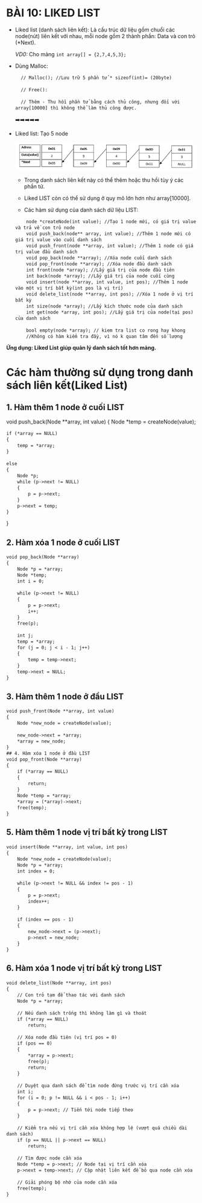 # BÀI 10: LIKED LIST

- Liked list (danh sách liên kết): Là cấu trúc dữ liệu gồm chuổi các node(nút) liên kết với nhau, mỗi node gồm 2 thành phần: Data và con trỏ (*Next).

  _VD0:_ Cho mảng `int array[] = {2,7,4,5,3};`

- Dùng Malloc:
  
        // Malloc(); //Lưu trữ 5 phần tử * sizeof(int)= (20byte)

        // Free():

        // Thêm - Thu hồi phần tử bằng cách thủ công, nhưng đối với array[10000] thì không thể làm thủ công được.

  ➡️➡️➡️➡️➡️
- Liked list: Tạo 5 node

    <img src="https://github.com/hthuan02/C_Cpp_Advance/blob/main/Bai10_Linked-List/liked_list.png" alt="Memory Layout" width="800"/>

    - Trong danh sách liên kết này có thể thêm hoặc thu hồi tùy ý các phần tử.
 
    - Liked LIST còn có thể sử dụng ở quy mô lớn hơn như array[10000].
 
    - Các hàm sử dụng của danh sách dữ liệu LIST:

    ```
        node *createNode(int value); //Tạo 1 node mới, có giá trị value và trả về con trỏ node
        void push_back(node** array, int value); //Thêm 1 node mới có giá trị value vào cuối danh sách 
        void push_front(node **array, int value); //Thêm 1 node có giá trị value đầu danh sách
        void pop_back(node **array); //Xóa node cuối danh sách 
        void pop_front(node **array); //Xóa node đầu danh sách 
        int front(node *array); //Lấy giá trị của node đầu tiên
        int back(node *array); //Lấy giá trị của node cuối cùng
        void insert(node **array, int value, int pos); //Thêm 1 node vào một vị trí bất kỳ(int pos là vị trí)
        void delete_list(node **array, int pos); //Xóa 1 node ở vị trí bất kỳ
        int size(node *array); //Lấy kích thước node của danh sách
        int get(node *array, int pos); //Lấy giá trị của node(tại pos) của danh sách

        bool empty(node *array); // kiem tra list co rong hay khong
        //Không có hàm kiểm tra đầy, vì nó k quan tâm đến số lượng
    ```

**Ứng dụng: Liked List giúp quản lý danh sách tốt hơn mảng.**

# Các hàm thường sử dụng trong danh sách liên kết(Liked List)

## 1. Hàm thêm 1 node ở cuối LIST
void push_back(Node **array, int value)
{
    Node *temp = createNode(value);

    if (*array == NULL)
    {
        temp = *array;
    }

    else
    {
        Node *p;
        while (p->next != NULL)
        {
            p = p->next;
        }
        p->next = temp;
    }
}    
## 2. Hàm xóa 1 node ở cuối LIST
```
void pop_back(Node **array)
{
    Node *p = *array;
    Node *temp;
    int i = 0;

    while (p->next != NULL)
    {
        p = p->next;
        i++;
    }
    free(p);

    int j;
    temp = *array;
    for (j = 0; j < i - 1; j++)
    {
        temp = temp->next;
    }
    temp->next = NULL;
}
```
## 3. Hàm thêm 1 node ở đầu LIST
```
void push_front(Node **array, int value)
{
    Node *new_node = createNode(value);

    new_node->next = *array;
    *array = new_node;
}
## 4. Hàm xóa 1 node ở đầu LIST
void pop_front(Node **array)
{
    if (*array == NULL)
    {
        return;
    }
    Node *temp = *array;
    *array = (*array)->next;
    free(temp);
}
```
## 5. Hàm thêm 1 node vị trí bất kỳ trong LIST
```
void insert(Node **array, int value, int pos)
{
    Node *new_node = createNode(value);
    Node *p = *array;
    int index = 0;

    while (p->next != NULL && index != pos - 1)
    {
        p = p->next;
        index++;
    }

    if (index == pos - 1)
    {
        new_node->next = (p->next);
        p->next = new_node;
    }
}
```
## 6. Hàm xóa 1 node vị trí bất kỳ trong LIST
```
void delete_list(Node **array, int pos)
{
    // Con trỏ tạm để thao tác với danh sách
    Node *p = *array;

    // Nếu danh sách trống thì không làm gì và thoát
    if (*array == NULL)
        return;

    // Xóa node đầu tiên (vị trí pos = 0)
    if (pos == 0)
    {
        *array = p->next;
        free(p);
        return;
    }

    // Duyệt qua danh sách để tìm node đứng trước vị trí cần xóa
    int i;
    for (i = 0; p != NULL && i < pos - 1; i++)
    {
        p = p->next; // Tiến tới node tiếp theo
    }

    // Kiểm tra nếu vị trí cần xóa không hợp lệ (vượt quá chiều dài danh sách)
    if (p == NULL || p->next == NULL)
        return;

    // Tìm được node cần xóa
    Node *temp = p->next; // Node tại vị trí cần xóa
    p->next = temp->next; // Cập nhật liên kết để bỏ qua node cần xóa

    // Giải phóng bộ nhớ của node cần xóa
    free(temp);
}
```












    
